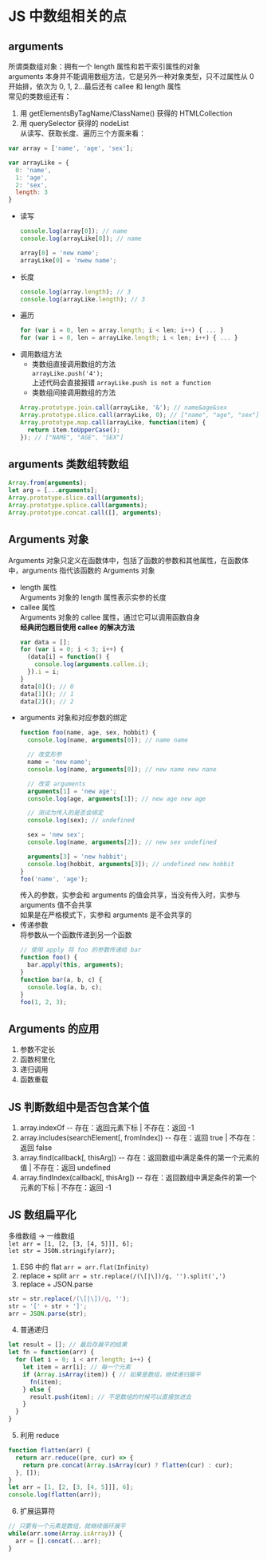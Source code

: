 # JS 中数组相关的点  
## arguments   
所谓类数组对象：拥有一个 length 属性和若干索引属性的对象  
arguments 本身并不能调用数组方法，它是另外一种对象类型，只不过属性从 0 开始排，依次为 0, 1, 2...最后还有 callee 和 length 属性  
常见的类数组还有： 
1. 用 getElementsByTagName/ClassName() 获得的 HTMLCollection  
2. 用 querySelector 获得的 nodeList  
从读写、获取长度、遍历三个方面来看： 
```js
var array = ['name', 'age', 'sex'];

var arrayLike = {
  0: 'name',
  1: 'age',
  2: 'sex',
  length: 3
}
``` 
- 读写  
  ```js
  console.log(array[0]); // name
  console.log(arrayLike[0]); // name

  array[0] = 'new name';
  arrayLike[0] = 'nwew name';
  ```
- 长度   
  ```js
  console.log(array.length); // 3
  console.log(arrayLike.length); // 3
  ```
- 遍历  
  ```js
  for (var i = 0, len = array.length; i < len; i++) { ... }
  for (var i = 0, len = arrayLike.length; i < len; i++) { ... }
  ```
- 调用数组方法  
  + 类数组直接调用数组的方法  
  `arrayLike.push('4');`  
  上述代码会直接报错 `arrayLike.push is not a function`  
  + 类数组间接调用数组的方法  
  ```js
  Array.prototype.join.call(arrayLike, '&'); // name&age&sex
  Array.prototype.slice.call(arrayLike, 0); // ["name", "age", "sex"]
  Array.prototype.map.call(arrayLike, function(item) {
    return item.toUpperCase();
  }); // ["NAME", "AGE", "SEX"]
  ```

## arguments 类数组转数组  
```js
Array.from(arguments);
let arg = [...arguments];
Array.prototype.slice.call(arguments);
Array.prototype.splice.call(arguments);
Array.prototype.concat.call([], arguments);
```

## Arguments 对象  
Arguments 对象只定义在函数体中，包括了函数的参数和其他属性，在函数体中，arguments 指代该函数的 Arguments 对象  
- length 属性  
Arguments 对象的 length 属性表示实参的长度  
- callee 属性  
Arguments 对象的 callee 属性，通过它可以调用函数自身  
**经典闭包题目使用 callee 的解决方法**  
  ```js
  var data = [];
  for (var i = 0; i < 3; i++) {
    (data[i] = function() {
      console.log(arguments.callee.i);
    }).i = i;
  }
  data[0](); // 0
  data[1](); // 1
  data[2](); // 2
  ```
- arguments 对象和对应参数的绑定  
  ```js
  function foo(name, age, sex, hobbit) {
    console.log(name, arguments[0]); // name name

    // 改变形参
    name = 'new name';
    console.log(name, arguments[0]); // new name new nane

    // 改变 arguments
    arguments[1] = 'new age';
    console.log(age, arguments[1]); // new age new age

    // 测试为传入的是否会绑定
    console.log(sex); // undefined

    sex = 'new sex';
    console.log(name, arguments[2]); // new sex undefined

    arguments[3] = 'new habbit';
    console.log(hobbit, arguments[3]); // undefined new hobbit 
  }
  foo('name', 'age');
  ```
  传入的参数，实参会和 arguments 的值会共享，当没有传入时，实参与 arguments 值不会共享  
  如果是在严格模式下，实参和 arguments 是不会共享的  
- 传递参数  
  将参数从一个函数传递到另一个函数  
  ```js
  // 使用 apply 将 foo 的参数传递给 bar
  function foo() {
    bar.apply(this, arguments);
  }
  function bar(a, b, c) {
    console.log(a, b, c);
  }
  foo(1, 2, 3);
  ```

## Arguments 的应用  
1. 参数不定长  
2. 函数柯里化  
3. 递归调用  
4. 函数重载  

## JS 判断数组中是否包含某个值  
1. array.indexOf -- 存在：返回元素下标 | 不存在：返回 -1  
2. array.includes(searchElement[, fromIndex]) -- 存在：返回 true | 不存在： 返回 false  
3. array.find(callback[, thisArg]) -- 存在：返回数组中满足条件的第一个元素的值 | 不存在：返回 undefined  
4. array.findIndex(callback[, thisArg]) -- 存在：返回数组中满足条件的第一个元素的下标 | 不存在：返回 -1  

## JS 数组扁平化  
多维数组 -> 一维数组  
`let arr = [1, [2, [3, [4, 5]]], 6];`  
`let str = JSON.stringify(arr);`  
1. ES6 中的 flat `arr = arr.flat(Infinity)`  
2. replace + split `arr = str.replace(/(\[|\])/g, '').split(',')`  
3. replace + JSON.parse  
  ```js
  str = str.replace(/(\[|\])/g, '');
  str = '[' + str + ']';
  arr = JSON.parse(str);
  ```
4. 普通递归  
  ```js
  let result = []; // 最后存展平的结果
  let fn = function(arr) {
    for (let i = 0; i < arr.length; i++) {
      let item = arr[i]; // 每一个元素
      if (Array.isArray(item)) { // 如果是数组，继续递归展平
        fn(item);
      } else {
        result.push(item); // 不是数组的时候可以直接放进去
      }
    }
  }
  ```
5. 利用 reduce  
  ```js
  function flatten(arr) {
    return arr.reduce((pre, cur) => {
      return pre.concat(Array.isArray(cur) ? flatten(cur) : cur);
    }, []);
  }
  let arr = [1, [2, [3, [4, 5]]], 6];
  console.log(flatten(arr));
  ```
6. 扩展运算符  
  ```js
  // 只要有一个元素是数组，就继续循环展平
  while(arr.some(Array.isArray)) {
    arr = [].concat(...arr);
  }
  ```
